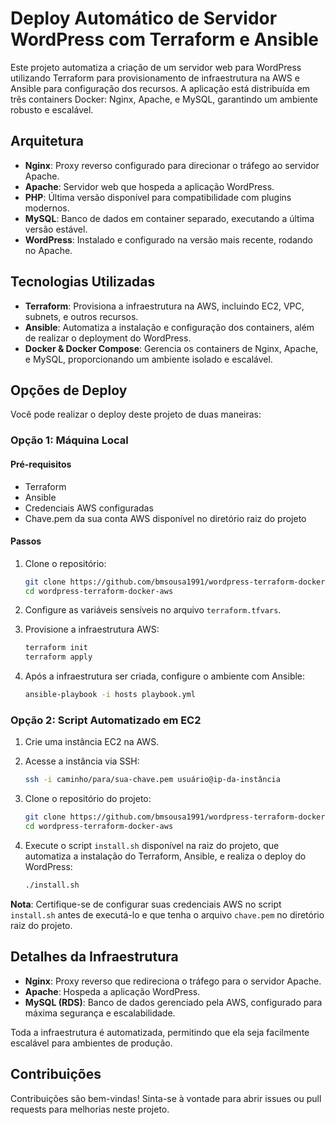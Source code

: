 # Deploy Automático de Servidor WordPress com Terraform e Ansible

Este projeto automatiza a criação de um servidor web para WordPress utilizando Terraform para provisionamento de infraestrutura na AWS e Ansible para configuração dos recursos. A aplicação está distribuída em três containers Docker: Nginx, Apache, e MySQL, garantindo um ambiente robusto e escalável.

## Arquitetura

- **Nginx**: Proxy reverso configurado para direcionar o tráfego ao servidor Apache.
- **Apache**: Servidor web que hospeda a aplicação WordPress.
- **PHP**: Última versão disponível para compatibilidade com plugins modernos.
- **MySQL**: Banco de dados em container separado, executando a última versão estável.
- **WordPress**: Instalado e configurado na versão mais recente, rodando no Apache.

## Tecnologias Utilizadas

- **Terraform**: Provisiona a infraestrutura na AWS, incluindo EC2, VPC, subnets, e outros recursos.
- **Ansible**: Automatiza a instalação e configuração dos containers, além de realizar o deployment do WordPress.
- **Docker & Docker Compose**: Gerencia os containers de Nginx, Apache, e MySQL, proporcionando um ambiente isolado e escalável.

## Opções de Deploy

Você pode realizar o deploy deste projeto de duas maneiras:

### Opção 1: Máquina Local

#### Pré-requisitos

- Terraform
- Ansible
- Credenciais AWS configuradas
- Chave.pem da sua conta AWS disponível no diretório raiz do projeto

#### Passos

1. Clone o repositório:
   
    ```bash
    git clone https://github.com/bmsousa1991/wordpress-terraform-docker-aws.git
    cd wordpress-terraform-docker-aws
    ```
    
2. Configure as variáveis sensíveis no arquivo `terraform.tfvars`.
   
3. Provisione a infraestrutura AWS:
 
    ```bash
    terraform init
    terraform apply
    ```
    
4. Após a infraestrutura ser criada, configure o ambiente com Ansible:
   
    ```bash
    ansible-playbook -i hosts playbook.yml
    ```

### Opção 2: Script Automatizado em EC2

1. Crie uma instância EC2 na AWS.
   
2. Acesse a instância via SSH:
   
    ```bash
    ssh -i caminho/para/sua-chave.pem usuário@ip-da-instância
    ```
    
3. Clone o repositório do projeto:
   
    ```bash
    git clone https://github.com/bmsousa1991/wordpress-terraform-docker-aws.git
    cd wordpress-terraform-docker-aws
    ```
    
4. Execute o script `install.sh` disponível na raiz do projeto, que automatiza a instalação do Terraform, Ansible, e realiza o deploy do WordPress:
   
    ```bash
    ./install.sh
    ```

**Nota**: Certifique-se de configurar suas credenciais AWS no script `install.sh` antes de executá-lo e que tenha o arquivo `chave.pem` no diretório raiz do projeto.

## Detalhes da Infraestrutura

- **Nginx**: Proxy reverso que redireciona o tráfego para o servidor Apache.
- **Apache**: Hospeda a aplicação WordPress.
- **MySQL (RDS)**: Banco de dados gerenciado pela AWS, configurado para máxima segurança e escalabilidade.

Toda a infraestrutura é automatizada, permitindo que ela seja facilmente escalável para ambientes de produção.

## Contribuições

Contribuições são bem-vindas! Sinta-se à vontade para abrir issues ou pull requests para melhorias neste projeto.
